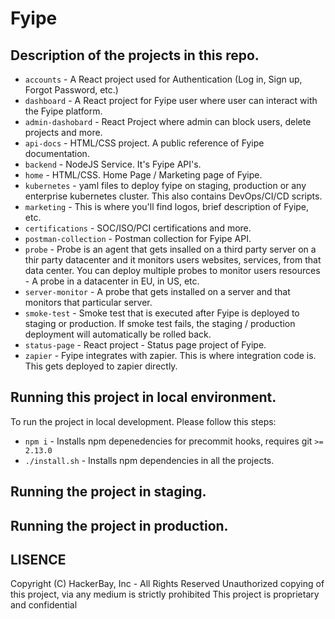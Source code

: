 # Fyipe 

## Description of the projects in this repo. 
 - `accounts` - A React project used for Authentication (Log in, Sign up, Forgot Password, etc.)
 - `dashboard` - A React project for Fyipe user where user can interact with the Fyipe platform. 
 - `admin-dashobard` - React Project where admin can block users, delete projects and more. 
 - `api-docs` - HTML/CSS project. A public reference of Fyipe documentation. 
 - `backend` - NodeJS Service. It's Fyipe API's. 
 - `home` - HTML/CSS. Home Page / Marketing page of Fyipe.
 - `kubernetes` - yaml files to deploy fyipe on staging, production or any enterprise kubernetes cluster. This also contains DevOps/CI/CD scripts. 
 - `marketing` - This is where you'll find logos, brief description of Fyipe, etc. 
 - `certifications` - SOC/ISO/PCI certifications and more. 
 - `postman-collection` - Postman collection for Fyipe API. 
 - `probe` - Probe is an agent that gets insalled on a third party server on a thir party datacenter and it monitors users websites, services, from that data center. You can deploy multiple probes to monitor users resources - A probe in a datacenter in EU, in US, etc. 
 - `server-monitor` - A probe that gets installed on a server and that monitors that particular server. 
 - `smoke-test` - Smoke test that is executed after Fyipe is deployed to staging or production. If smoke test fails, the staging / production deployment will automatically be rolled back. 
 - `status-page` - React project  - Status page project of Fyipe. 
 - `zapier` - Fyipe integrates with zapier. This is where integration code is. This gets deployed to zapier directly. 

## Running this project in local environment. 

To run the project in local development. Please follow this steps: 
 - `npm i` - Installs npm depenedencies for precommit hooks, requires git `>= 2.13.0` 
 - `./install.sh` - Installs npm dependencies in all the projects. 
 
## Running the project in staging. 

## Running the project in production. 

## LISENCE

Copyright (C) HackerBay, Inc - All Rights Reserved
Unauthorized copying of this project, via any medium is strictly prohibited
This project is proprietary and confidential

